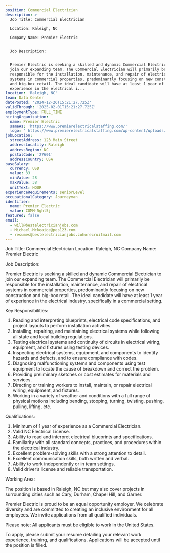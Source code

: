 ```yaml
---
position: Commercial Electrician
description: >-
  Job Title: Commercial Electrician

  Location: Raleigh, NC

  Company Name: Premier Electric


  Job Description:


  Premier Electric is seeking a skilled and dynamic Commercial Electrician to
  join our expanding team. The Commercial Electrician will primarily be
  responsible for the installation, maintenance, and repair of electrical
  systems in commercial properties, predominantly focusing on new construction
  and big-box retail. The ideal candidate will have at least 1 year of
  experience in the electrical i...
location: 'Raleigh, NC'
team: Data Center
datePosted: '2024-12-26T15:21:27.725Z'
validThrough: '2025-02-01T15:21:27.725Z'
employmentType: FULL_TIME
hiringOrganization:
  name: Premier Electric
  sameAs: 'https://www.premierelectricalstaffing.com/'
  logo: ' https://www.premierelectricalstaffing.com/wp-content/uploads/2020/05/Premier-Electrical-Staffing-logo.png'
jobLocation:
  streetAddress: 123 Main Street
  addressLocality: Raleigh
  addressRegion: NC
  postalCode: '27601'
  addressCountry: USA
baseSalary:
  currency: USD
  value: 33
  minValue: 28
  maxValue: 38
  unitText: HOUR
experienceRequirements: seniorLevel
occupationalCategory: Journeyman
identifier:
  name: Premier Electric
  value: COMM-5ghl5j
featured: false
email:
  - will@bestelectricianjobs.com
  - Michael.Mckeaige@pes123.com
  - resumes@bestelectricianjobs.zohorecruitmail.com
---
```




Job Title: Commercial Electrician
Location: Raleigh, NC
Company Name: Premier Electric

Job Description:

Premier Electric is seeking a skilled and dynamic Commercial Electrician to join our expanding team. The Commercial Electrician will primarily be responsible for the installation, maintenance, and repair of electrical systems in commercial properties, predominantly focusing on new construction and big-box retail. The ideal candidate will have at least 1 year of experience in the electrical industry, specifically in a commercial setting.

Key Responsibilities:

1. Reading and interpreting blueprints, electrical code specifications, and project layouts to perform installation activities.
2. Installing, repairing, and maintaining electrical systems while following all state and local building regulations.
3. Testing electrical systems and continuity of circuits in electrical wiring, equipment, and fixtures using testing devices.
4. Inspecting electrical systems, equipment, and components to identify hazards and defects, and to ensure compliance with codes.
5. Diagnosing malfunctioning systems and components using test equipment to locate the cause of breakdown and correct the problem.
6. Providing preliminary sketches or cost estimates for materials and services.
7. Directing or training workers to install, maintain, or repair electrical wiring, equipment, and fixtures.
8. Working in a variety of weather and conditions with a full range of physical motions including bending, stooping, turning, twisting, pushing, pulling, lifting, etc.

Qualifications:

1. Minimum of 1 year of experience as a Commercial Electrician.
2. Valid NC Electrical License.
3. Ability to read and interpret electrical blueprints and specifications.
4. Familiarity with all standard concepts, practices, and procedures within the electrical industry.
5. Excellent problem-solving skills with a strong attention to detail.
6. Excellent communication skills, both written and verbal.
7. Ability to work independently or in team settings.
8. Valid driver’s license and reliable transportation.

Working Area:

The position is based in Raleigh, NC but may also cover projects in surrounding cities such as Cary, Durham, Chapel Hill, and Garner.

Premier Electric is proud to be an equal opportunity employer. We celebrate diversity and are committed to creating an inclusive environment for all employees. We invite applications from all qualified individuals.

Please note: All applicants must be eligible to work in the United States. 

To apply, please submit your resume detailing your relevant work experience, training, and qualifications. Applications will be accepted until the position is filled.
